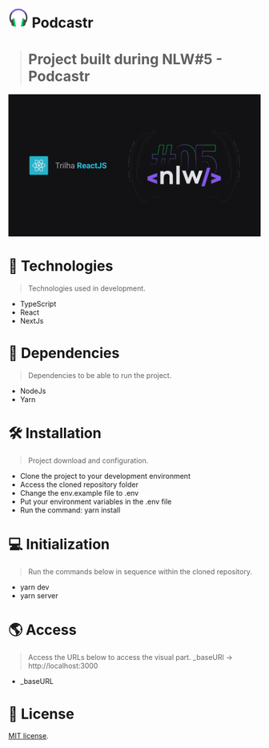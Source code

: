 # <img src="/public/favicon.png" alt="Logo Podcastr" width="40" /> Podcastr
> # Project built during NLW#5 - Podcastr

<img src="/public/github/nlw5.png" alt="NLW#5"/>

# :rocket: Technologies
> Technologies used in development.
- TypeScript
- React
- NextJs

# :link: Dependencies
> Dependencies to be able to run the project.
- NodeJs
- Yarn

# :hammer_and_wrench: Installation
> Project download and configuration.

- Clone the project to your development environment
- Access the cloned repository folder
- Change the env.example file to .env
- Put your environment variables in the .env file
- Run the command: yarn install

# :computer: Initialization
> Run the commands below in sequence within the cloned repository.

- yarn dev
- yarn server

# :earth_americas:	Access
> Access the URLs below to access the visual part. _baseURl -> http://localhost:3000

- _baseURL

# :memo: License
[MIT license](https://opensource.org/licenses/MIT).

